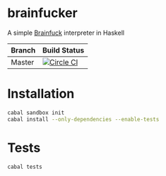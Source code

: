 # brainfucker
A simple [Brainfuck](http://esolangs.org/wiki/Brainfuck) interpreter in Haskell

| Branch | Build Status |
|--------|--------------|
| Master | [![Circle CI](https://circleci.com/gh/expede/brainfucker/tree/master.svg?style=svg)](https://circleci.com/gh/expede/brainfucker/tree/master) |

# Installation

```bash
cabal sandbox init
cabal install --only-dependencies --enable-tests
```

# Tests
```bash
cabal tests
```